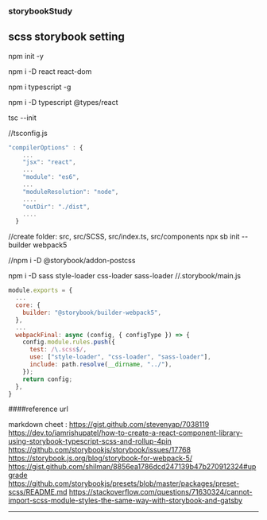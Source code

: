 ### storybookStudy

## scss storybook setting

npm init -y

npm i -D react react-dom

npm i typescript -g

npm i -D typescript @types/react

tsc --init

//tsconfig.js

```js
"compilerOptions" : {
    ...
    "jsx": "react",
    ...
    "module": "es6",
    ...
    "moduleResolution": "node",
    ....
    "outDir": "./dist",
    ....
  }
```

//create folder: src, src/SCSS, src/index.ts, src/components
npx sb init --builder webpack5

//npm i -D @storybook/addon-postcss

npm i -D sass style-loader css-loader sass-loader
//.storybook/main.js

```js
module.exports = {
  ...
  core: {
    builder: "@storybook/builder-webpack5",
  },
  ...
  webpackFinal: async (config, { configType }) => {
    config.module.rules.push({
      test: /\.scss$/,
      use: ["style-loader", "css-loader", "sass-loader"],
      include: path.resolve(__dirname, "../"),
    });
    return config;
  },
}
```

####reference url

markdown cheet : https://gist.github.com/stevenyap/7038119
https://dev.to/iamrishupatel/how-to-create-a-react-component-library-using-storybook-typescript-scss-and-rollup-4pin
https://github.com/storybookjs/storybook/issues/17768
https://storybook.js.org/blog/storybook-for-webpack-5/
https://gist.github.com/shilman/8856ea1786dcd247139b47b270912324#upgrade
https://github.com/storybookjs/presets/blob/master/packages/preset-scss/README.md
https://stackoverflow.com/questions/71630324/cannot-import-scss-module-styles-the-same-way-with-storybook-and-gatsby

---

